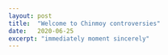```yaml
---
layout: post
title:  "Welcome to Chinmoy controversies"
date:   2020-06-25
excerpt: "immediately moment sincerely"
---
```


